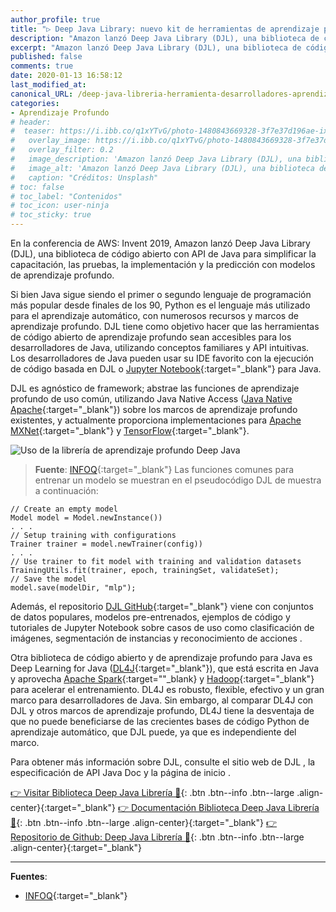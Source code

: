 ```yaml
---
author_profile: true
title: "▷ Deep Java Library: nuevo kit de herramientas de aprendizaje profundo para desarrolladores de Java 👨‍💻 "
description: "Amazon lanzó Deep Java Library (DJL), una biblioteca de código abierto con API de Java para simplificar la capacitación, las pruebas, la implementación y la creación de proyectos de aprendizaje profundo"
excerpt: "Amazon lanzó Deep Java Library (DJL), una biblioteca de código abierto con API de Java para simplificar la capacitación, las pruebas, la implementación y la creación de proyectos de aprendizaje profundo"
published: false
comments: true
date: 2020-01-13 16:58:12
last_modified_at: 
canonical_URL: /deep-java-libreria-herramienta-desarrolladores-aprendizaje-profundo/
categories:
- Aprendizaje Profundo
# header:
#  teaser: https://i.ibb.co/q1xYTvG/photo-1480843669328-3f7e37d196ae-ixlib-rb-1-2.jpg
#   overlay_image: https://i.ibb.co/q1xYTvG/photo-1480843669328-3f7e37d196ae-ixlib-rb-1-2.jpg
#   overlay_filter: 0.2
#   image_description: 'Amazon lanzó Deep Java Library (DJL), una biblioteca de código abierto con API de Java para simplificar la capacitación, las pruebas, la implementación y la creación en 2020'
#   image_alt: 'Amazon lanzó Deep Java Library (DJL), una biblioteca de código abierto con API de Java para simplificar la capacitación, las pruebas, la implementación y la creación en 2002'
#   caption: "Créditos: Unsplash"
# toc: false
# toc_label: "Contenidos"
# toc_icon: user-ninja
# toc_sticky: true
---
```


En la conferencia de AWS: Invent 2019, Amazon lanzó Deep Java Library (DJL), una biblioteca de código abierto con API de Java para simplificar la capacitación, las pruebas, la implementación y la predicción con modelos de aprendizaje profundo.

Si bien Java sigue siendo el primer o segundo lenguaje de programación más popular desde finales de los 90, Python es el lenguaje más utilizado para el aprendizaje automático, con numerosos recursos y marcos de aprendizaje profundo. DJL tiene como objetivo hacer que las herramientas de código abierto de aprendizaje profundo sean accesibles para los desarrolladores de Java, utilizando conceptos familiares y API intuitivas. Los desarrolladores de Java pueden usar su IDE favorito con la ejecución de código basada en DJL o [Jupyter Notebook](https://jupyter.org/){:target="_blank"} para Java.

DJL es agnóstico de framework; abstrae las funciones de aprendizaje profundo de uso común, utilizando Java Native Access ([Java Native Apache](https://github.com/java-native-access/jna){:target="_blank"}) sobre los marcos de aprendizaje profundo existentes, y actualmente proporciona implementaciones para [Apache MXNet](https://mxnet.apache.org/){:target="_blank"} y [TensorFlow](https://www.tensorflow.org/){:target="_blank"}.

![](https://i.ibb.co/NVg9mBH/1deep-java-library-1578484330456.jpg "Uso de la librería de aprendizaje profundo Deep Java")
> **Fuente**: [INFOQ](https://www.infoq.com/news/2020/01/deep-java-library/){:target="_blank"}
Las funciones comunes para entrenar un modelo se muestran en el pseudocódigo DJL de muestra a continuación:

```
// Create an empty model
Model model = Model.newInstance())
. . .
// Setup training with configurations
Trainer trainer = model.newTrainer(config))
. . .
// Use trainer to fit model with training and validation datasets
TrainingUtils.fit(trainer, epoch, trainingSet, validateSet);                   
// Save the model         
model.save(modelDir, "mlp"); 
```

Además, el repositorio [DJL GitHub](https://github.com/awslabs/djl){:target="_blank"} viene con conjuntos de datos populares, modelos pre-entrenados, ejemplos de código y tutoriales de Jupyter Notebook sobre casos de uso como clasificación de imágenes, segmentación de instancias y reconocimiento de acciones .  

Otra biblioteca de código abierto y de aprendizaje profundo para Java es Deep Learning for Java ([DL4J](https://deeplearning4j.org/){:target="_blank"}), que está escrita en Java y aprovecha [Apache Spark](https://spark.apache.org/){:target=""_blank} y [Hadoop](https://hadoop.apache.org/){:target="_blank"} para acelerar el entrenamiento. DL4J es robusto, flexible, efectivo y un gran marco para desarrolladores de Java. Sin embargo, al  comparar DL4J con DJL y otros marcos de aprendizaje profundo, DL4J tiene la desventaja de que no puede beneficiarse de las crecientes bases de código Python de aprendizaje automático, que DJL puede, ya que es independiente del marco.

Para obtener más información sobre DJL, consulte el sitio web de DJL , la especificación de API Java Doc y la página de inicio .

[👉 Visitar Biblioteca Deep Java Librería 🤖](https://djl.ai/){: .btn .btn--info .btn--large .align-center}{:target="_blank"}
[👉 Documentación Biblioteca Deep Java Librería 🤖](https://javadoc.djl.ai/){: .btn .btn--info .btn--large .align-center}{:target="_blank"}
[👉 Repositorio de Github: Deep Java Librería 🤖](https://github.com/awslabs/djl#getting-started){: .btn .btn--info .btn--large .align-center}{:target="_blank"}

_____

**Fuentes**:
* [INFOQ](https://www.infoq.com/news/2020/01/deep-java-library/){:target="_blank"}

